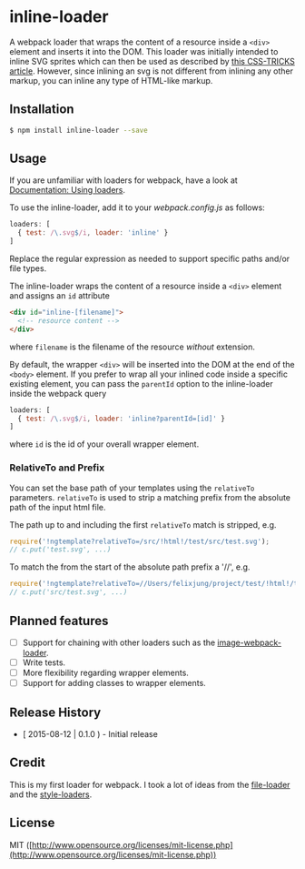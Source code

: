 # inline-loader
A webpack loader that wraps the content of a resource inside a `<div>` element and inserts it into the DOM. This loader was initially intended to inline SVG sprites which can then be used as described by [this CSS-TRICKS article](https://css-tricks.com/svg-sprites-use-better-icon-fonts/). However, since inlining an svg is not different from inlining any other markup, you can inline any type of HTML-like markup.

## Installation

```bash
$ npm install inline-loader --save
```

## Usage
If you are unfamiliar with loaders for webpack, have a look at [Documentation: Using loaders](http://webpack.github.io/docs/using-loaders.html).

To use the inline-loader, add it to your _webpack.config.js_ as follows:

```javascript
loaders: [
  { test: /\.svg$/i, loader: 'inline' }
]
```

Replace the regular expression as needed to support specific paths and/or file types.

The inline-loader wraps the content of a resource inside a `<div>` element and assigns an `id` attribute

```html
<div id="inline-[filename]">
  <!-- resource content -->
</div>
```

where `filename` is the filename of the resource _without_ extension.

By default, the wrapper `<div>` will be inserted into the DOM at the end of the `<body>` element. If you prefer to wrap all your inlined code inside a specific existing element, you can pass the `parentId` option to the inline-loader inside the webpack query

```javascript
loaders: [
  { test: /\.svg$/i, loader: 'inline?parentId=[id]' }
]
```

where `id` is the id of your overall wrapper element.

### RelativeTo and Prefix

You can set the base path of your templates using the `relativeTo` parameters. `relativeTo` is used
to strip a matching prefix from the absolute path of the input html file.

The path up to and including the first `relativeTo` match is stripped, e.g.

``` javascript
require('!ngtemplate?relativeTo=/src/!html!/test/src/test.svg');
// c.put('test.svg', ...)
```

To match the from the start of the absolute path prefix a '//', e.g.

``` javascript
require('!ngtemplate?relativeTo=//Users/felixjung/project/test/!html!/test/src/test.svg');
// c.put('src/test.svg', ...)
```

## Planned features
- [ ] Support for chaining with other loaders such as the [image-webpack-loader](https://github.com/tcoopman/image-webpack-loader).
- [ ] Write tests.
- [ ] More flexibility regarding wrapper elements.
- [ ] Support for adding classes to wrapper elements.

## Release History
- [ 2015-08-12 | 0.1.0 ) - Initial release

## Credit
This is my first loader for webpack. I took a lot of ideas from the [file-loader](https://github.com/webpack/file-loader) and the [style-loaders](https://github.com/webpack/style-loader).

## License
MIT ([http://www.opensource.org/licenses/mit-license.php](http://www.opensource.org/licenses/mit-license.php))
